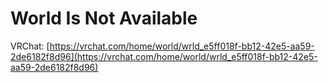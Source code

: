 # World Is Not Available
VRChat: [https://vrchat.com/home/world/wrld_e5ff018f-bb12-42e5-aa59-2de6182f8d96](https://vrchat.com/home/world/wrld_e5ff018f-bb12-42e5-aa59-2de6182f8d96)